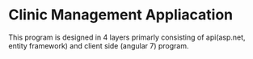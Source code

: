 # Clinic Management Appliacation

This program is designed in 4 layers primarly consisting of api(asp.net, entity framework) and client side (angular 7) program.
